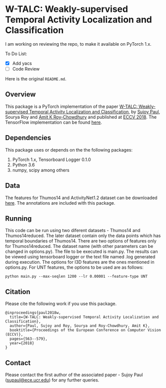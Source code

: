 # W-TALC: Weakly-supervised Temporal Activity Localization and Classification

I am working on reviewing the repo, to make it available on PyTorch 1.x.

To Do List:
- [x] Add yacs
- [ ] Code Review

Here is the original `README.md`.
## Overview
This package is a PyTorch implementation of the paper [W-TALC: Weakly-supervised Temporal Activity Localization and Classification](http://openaccess.thecvf.com/content_ECCV_2018/papers/Sujoy_Paul_W-TALC_Weakly-supervised_Temporal_ECCV_2018_paper.pdf), by [Sujoy Paul](www.ee.ucr.edu/~supaul/
), Sourya Roy and [Amit K Roy-Chowdhury](http://www.ee.ucr.edu/~amitrc/) and published at [ECCV 2018](https://eccv2018.org/). The TensorFlow implementation can be found [here](https://github.com/sujoyp/wtalc-tensorflow).

## Dependencies
This package uses or depends on the the following packages:
1. PyTorch 1.x, Tensorboard Logger 0.1.0
2. Python 3.6
3. numpy, scipy among others

## Data
The features for Thumos14 and ActivityNet1.2 dataset can be downloaded [here](https://emailucr-my.sharepoint.com/:f:/g/personal/sujoy_paul_email_ucr_edu/Es1zbHQY4PxKhUkdgvWHtU0BK-_yugaSjXK84kWsB0XD0w?e=I836Fl). The annotations are included with this package. 

## Running
This code can be run using two diferent datasets - Thumos14 and Thumos14reduced. The later dataset contain only the data points which has temporal boundaries of Thumos14. There are two options of features only for Thumos14reduced. The dataset name (with other parameters can be changed in options.py). The file to be executed is main.py. The results can be viewed using tensorboard logger or the text file named .log generated during execution. The options for I3D features are the ones mentioned in options.py. For UNT features, the options to be used are as follows:

```shell 
python main.py --max-seqlen 1200 --lr 0.00001 --feature-type UNT 
```

## Citation
Please cite the following work if you use this package.
```shell
@inproceedings{paul2018w,
  title={W-TALC: Weakly-supervised Temporal Activity Localization and Classification},
  author={Paul, Sujoy and Roy, Sourya and Roy-Chowdhury, Amit K},
  booktitle={Proceedings of the European Conference on Computer Vision (ECCV)},
  pages={563--579},
  year={2018}
}
```

## Contact 
Please contact the first author of the associated paper - Sujoy Paul (supaul@ece.ucr.edu) for any further queries.


